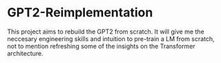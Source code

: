 # GPT2-Reimplementation
This project aims to rebuild the GPT2 from scratch. It will give me the neccesary engineering skills and intuition to pre-train a LM from scratch, not to mention refreshing some of the insights on the Transformer architecture.  
